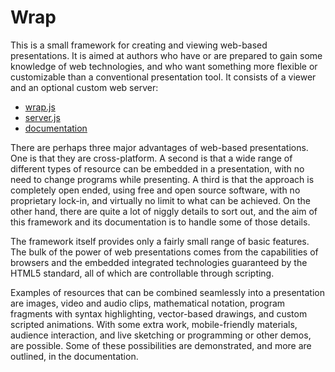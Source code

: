 # Wrap
This is a small framework for creating and viewing web-based presentations.  It
is aimed at authors who have or are prepared to gain some knowledge of web
technologies, and who want something more flexible or customizable than a
conventional presentation tool.  It consists of a viewer and an optional custom
web server:

- [wrap.js](//raw.githubusercontent.com/csijh/wrap/master/wrap.js)
- [server.js](//raw.githubusercontent.com/csijh/wrap/master/server.js)
- [documentation](//csijh.github.io/wrap/)

There are perhaps three major advantages of web-based presentations.  One is
that they are cross-platform. A second is that a wide range of different types
of resource can be embedded in a presentation, with no need to change programs
while presenting.  A third is that the approach is completely open ended, using
free and open source software, with no proprietary lock-in, and virtually no
limit to what can be achieved.  On the other hand, there are quite a lot of
niggly details to sort out, and the aim of this framework and its documentation
is to handle some of those details.

The framework itself provides only a fairly small range of basic features.  The
bulk of the power of web presentations comes from the capabilities of browsers
and the embedded integrated technologies guaranteed by the HTML5 standard, all
of which are controllable through scripting.

Examples of resources that can be combined seamlessly into a presentation are
images, video and audio clips, mathematical notation, program fragments with
syntax highlighting, vector-based drawings, and custom scripted animations. With
some extra work, mobile-friendly materials, audience interaction, and live
sketching or programming or other demos, are possible. Some of these
possibilities are demonstrated, and more are outlined, in the documentation.
